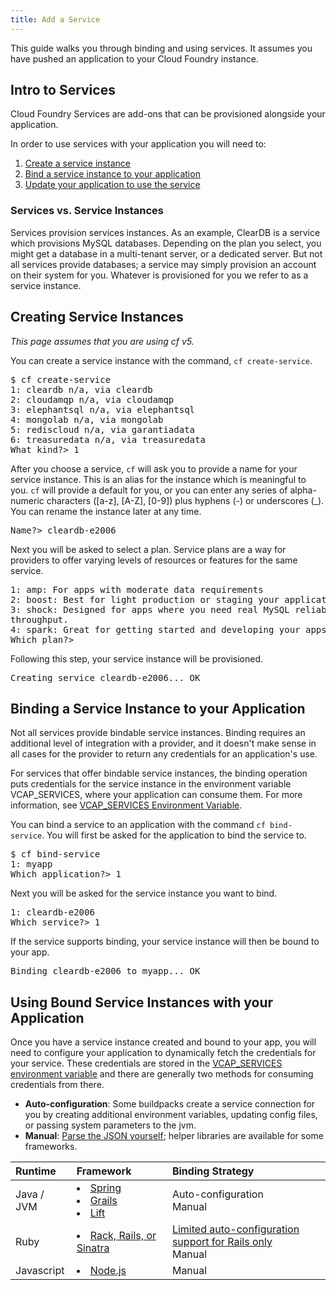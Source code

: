 ```yaml
---
title: Add a Service
---
```


This guide walks you through binding and using services.
It assumes you have pushed an application to your Cloud Foundry instance.

## <a id='intro'></a>Intro to Services ##

Cloud Foundry Services are add-ons that can be provisioned alongside your
application.

In order to use services with your application you will need to:

1. [Create a service instance](#create)
1. [Bind a service instance to your application](#binding)
1. [Update your application to use the service](#using)

### Services vs. Service Instances
Services provision services instances.
As an example, ClearDB is a service which provisions MySQL databases.
Depending on the plan you select, you might get a database in a multi-tenant
server, or a dedicated server.
But not all services provide databases; a service may simply provision an
account on their system for you.
Whatever is provisioned for you we refer to as a service instance.

## <a id='create'></a>Creating Service Instances ##

_This page assumes that you are using cf v5._

You can create a service instance with the command, `cf create-service`.

<pre class="terminal">
$ cf create-service
1: cleardb n/a, via cleardb
2: cloudamqp n/a, via cloudamqp
3: elephantsql n/a, via elephantsql
4: mongolab n/a, via mongolab
5: rediscloud n/a, via garantiadata
6: treasuredata n/a, via treasuredata
What kind?> 1
</pre>

After you choose a service, `cf` will ask you to provide a name for your
service instance.
This is an alias for the instance which is meaningful to you.
`cf` will provide a default for you, or you can enter any series of
alpha-numeric characters ([a-z], [A-Z], [0-9]) plus hyphens (-) or underscores
(\_).
You can rename the instance later at any time.

<pre class="terminal">
Name?> cleardb-e2006
</pre>

Next you will be asked to select a plan.
Service plans are a way for providers to offer varying levels of resources or
features for the same service.

<pre class="terminal">
1: amp: For apps with moderate data requirements
2: boost: Best for light production or staging your applications
3: shock: Designed for apps where you need real MySQL reliability, power and
throughput.
4: spark: Great for getting started and developing your apps.
Which plan?>
</pre>

Following this step, your service instance will be provisioned.

<pre class="terminal">
Creating service cleardb-e2006... OK
</pre>

## <a id='binding'></a>Binding a Service Instance to your Application ##

Not all services provide bindable service instances.
Binding requires an additional level of integration with a provider, and it
doesn't make sense in all cases for the provider to return any credentials for
an application's use.

For services that offer bindable service instances, the binding operation puts
credentials for the service instance in the environment variable
VCAP\_SERVICES, where your application can consume them.
For more information, see [VCAP_SERVICES Environment
Variable](../deploy-apps/environment-variable.html).

You can bind a service to an application with the command `cf bind-service`.
You will first be asked for the application to bind the service to.

<pre class="terminal">
$ cf bind-service
1: myapp
Which application?> 1
</pre>

Next you will be asked for the service instance you want to bind.

<pre class="terminal">
1: cleardb-e2006
Which service?> 1
</pre>

If the service supports binding, your service instance will then be bound to
your app.

<pre class="terminal">
Binding cleardb-e2006 to myapp... OK
</pre>

## <a id='using'></a>Using Bound Service Instances with your Application ##

Once you have a service instance created and bound to your app, you will need
to configure your application to dynamically fetch the credentials for your
service.
These credentials are stored in the [VCAP\_SERVICES environment
variable](../deploy-apps/environment-variable.html#VCAP_SERVICES) and there are
generally two methods for consuming credentials from there.

* **Auto-configuration**: Some buildpacks create a service connection for you
by creating additional environment variables, updating config files, or passing
system parameters to the jvm.
* **Manual**: [Parse the JSON
yourself](../deploy-apps/environment-variable.html#app); helper libraries are
available for some frameworks.

| Runtime               | Framework                   | Binding Strategy         |
| :-------------        |:-------------               |:-------------            |
| Java / JVM        | <li>[Spring](./spring-service-bindings.html) <li>[Grails](./grails-service-bindings.html) <li>[Lift](./lift-service-bindings.html) | Auto-configuration<br/>Manual |
| Ruby            | <li>[Rack, Rails, or Sinatra](./ruby-service-bindings.html) |  [Limited auto-configuration support for Rails only](./ruby-service-bindings.html#auto-config)<br/>Manual |
| Javascript          | <li>[Node.js](./node-service-bindings.html) | Manual |